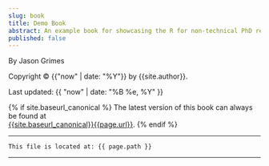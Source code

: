 ```yaml
---
slug: book
title: Demo Book
abstract: An example book for showcasing the R for non-technical PhD researchers.
published: false
---
```


By Jason Grimes

Copyright &copy; {{"now" | date: "%Y"}} by {{site.author}}.

Last updated: {{ "now" | date: "%B %e, %Y" }}

{% if site.baseurl_canonical %}
  The latest version of this book can always be found at  
  <a href="{{site.baseurl_canonical}}{{page.url}}">{{site.baseurl_canonical}}{{page.url}}</a>.
{% endif %}

---
```
This file is located at: {{ page.path }}
```
---
